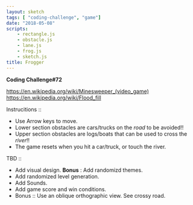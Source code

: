 ```yaml
---
layout: sketch
tags: [ "coding-challenge", "game"]
date: "2018-05-08"
scripts: 
    - rectangle.js  
    - obstacle.js
    - lane.js
    - frog.js  
    - sketch.js
title: Frogger
---
```


**Coding Challenge#72**

<https://en.wikipedia.org/wiki/Minesweeper_(video_game)>   
<https://en.wikipedia.org/wiki/Flood_fill>   

Instrucitions ::
* Use Arrow keys to move.
* Lower section obstacles are cars/trucks on the *road* to be avoided!!
* Upper section obstacles are logs/boats that can be used to cross the *river*!!
* The game resets when you hit a car/truck, or touch the river.

TBD :: 
* Add visual design. **Bonus** : Add randomizd themes.
* Add randomized level generation.
* Add Sounds.
* Add game score and win conditions.
* Bonus :: Use an oblique orthographic view. See crossy road.